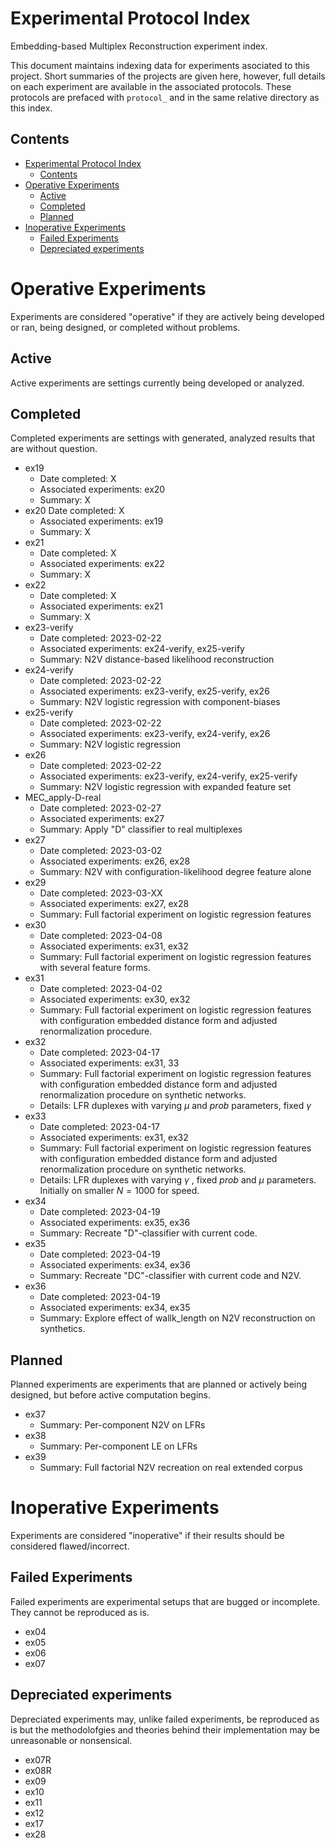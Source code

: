 # Experimental Protocol Index

Embedding-based Multiplex Reconstruction experiment index.

This document maintains indexing data for experiments asociated to this project. Short summaries of the projects are given here, however, full details on each experiment are available in the associated protocols. These protocols are prefaced with `protocol_` and in the same relative directory as this index.

## Contents

- [Experimental Protocol Index](#experimental-protocol-index)
  - [Contents](#contents)
- [Operative Experiments](#operative-experiments)
  - [Active](#active)
  - [Completed](#completed)
  - [Planned](#planned)
- [Inoperative Experiments](#inoperative-experiments)
  - [Failed Experiments](#failed-experiments)
  - [Depreciated experiments](#depreciated-experiments)


# Operative Experiments

Experiments are considered "operative" if they are actively being developed or ran, being designed, or completed without problems.

## Active

Active experiments are settings currently being developed or analyzed.

## Completed

Completed experiments are settings with generated, analyzed results that are without question.

- ex19
  - Date completed: X
  - Associated experiments: ex20
  - Summary: X
- ex20
   Date completed: X
  - Associated experiments: ex19
  - Summary: X
- ex21
  - Date completed: X
  - Associated experiments: ex22
  - Summary: X
- ex22
  - Date completed: X
  - Associated experiments: ex21
  - Summary: X
- ex23-verify
  - Date completed: 2023-02-22
  - Associated experiments: ex24-verify, ex25-verify
  - Summary: N2V distance-based likelihood reconstruction
- ex24-verify
  - Date completed: 2023-02-22
  - Associated experiments: ex23-verify, ex25-verify, ex26
  - Summary: N2V logistic regression with component-biases
- ex25-verify
  - Date completed: 2023-02-22
  - Associated experiments: ex23-verify, ex24-verify, ex26
  - Summary: N2V logistic regression
- ex26
  - Date completed: 2023-02-22
  - Associated experiments: ex23-verify, ex24-verify, ex25-verify
  - Summary: N2V logistic regression with expanded feature set
- MEC_apply-D-real
  - Date completed: 2023-02-27
  - Associated experiments: ex27
  - Summary: Apply "D" classifier to real multiplexes
- ex27
  - Date completed: 2023-03-02
  - Associated experiments: ex26, ex28
  - Summary: N2V with configuration-likelihood degree feature alone
- ex29
  - Date completed: 2023-03-XX
  - Associated experiments: ex27, ex28
  - Summary: Full factorial experiment on logistic regression features
- ex30
  - Date completed: 2023-04-08
  - Associated experiments: ex31, ex32
  - Summary: Full factorial experiment on logistic regression features with several feature forms.
- ex31
  - Date completed: 2023-04-02
  - Associated experiments: ex30, ex32
  - Summary: Full factorial experiment on logistic regression features with configuration embedded distance form and adjusted renormalization procedure.
- ex32
  - Date completed: 2023-04-17
  - Associated experiments: ex31, 33
  - Summary: Full factorial experiment on logistic regression features with configuration embedded distance form and adjusted renormalization procedure on synthetic networks.
  - Details: LFR duplexes with varying $\mu$ and _prob_ parameters, fixed $\gamma$
- ex33
  - Date completed: 2023-04-17
  - Associated experiments: ex31, ex32
  - Summary: Full factorial experiment on logistic regression features with configuration embedded distance form and adjusted renormalization procedure on synthetic networks.
  - Details: LFR duplexes with varying $\gamma$ , fixed _prob_ and $\mu$ parameters. Initially on smaller $N = 1000$ for speed.
- ex34
  - Date completed: 2023-04-19
  - Associated experiments: ex35, ex36
  - Summary: Recreate "D"-classifier with current code.
- ex35
  - Date completed: 2023-04-19
  - Associated experiments: ex34, ex36
  - Summary: Recreate "DC"-classifier with current code and N2V. 
- ex36
  - Date completed: 2023-04-19
  - Associated experiments: ex34, ex35
  - Summary: Explore effect of wallk_length on N2V reconstruction on synthetics.


## Planned

Planned experiments are experiments that are planned or actively being designed, but before active computation begins.

- ex37
  - Summary: Per-component N2V on LFRs
- ex38
  - Summary: Per-component LE on LFRs
- ex39
  - Summary: Full factorial N2V recreation on real extended corpus


# Inoperative Experiments

Experiments are considered "inoperative" if their results should be considered flawed/incorrect.

## Failed Experiments

Failed experiments are experimental setups that are bugged or incomplete. They cannot be reproduced as is.

- ex04
- ex05
- ex06
- ex07

## Depreciated experiments

Depreciated experiments may, unlike failed experiments, be reproduced as is but the methodolofgies and theories behind their implementation may be unreasonable or nonsensical.

- ex07R
- ex08R
- ex09
- ex10
- ex11
- ex12
- ex17
- ex28

